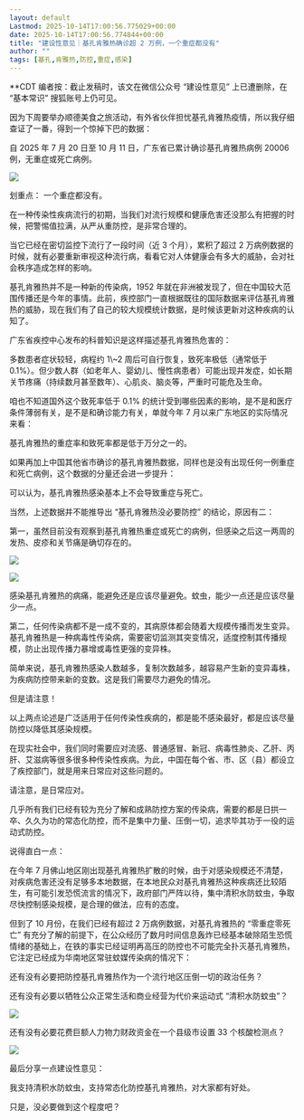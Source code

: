 ```yaml
---
layout: default
Lastmod: 2025-10-14T17:00:56.775029+00:00
date: 2025-10-14T17:00:56.774844+00:00
title: "建设性意见｜基孔肯雅热确诊超 2 万例，一个重症都没有"
author: ""
tags: [基孔,肯雅热,防控,重症,感染]
---
```


\*\*CDT 编者按：截止发稿时，该文在微信公众号 “建设性意见” 上已遭删除，在 “基本常识” 搜狐账号上仍可见。

因为下周要举办顺德美食之旅活动，有外省伙伴担忧基孔肯雅热疫情，所以我仔细查证了一番，得到一个惊掉下巴的数据：

自 2025 年 7 月 20 日至 10 月 11 日，广东省已累计确诊基孔肯雅热病例 20006 例，无重症或死亡病例。

![](https://images.weserv.nl/?url=https%3A//chinadigitaltimes.net/chinese/files/2025/10/post-721817-68ed01790a3a4.png)

划重点： 一个重症都没有。

在一种传染性疾病流行的初期，当我们对流行规模和健康危害还没那么有把握的时候，把警惕值拉满，从严从重防控，是非常合理的。

当它已经在密切监控下流行了一段时间（近 3 个月），累积了超过 2 万病例数据的时候，就有必要重新审视这种流行病，看看它对人体健康会有多大的威胁，会对社会秩序造成怎样的影响。

基孔肯雅热并不是一种新的传染病，1952 年就在非洲被发现了，但在中国较大范围传播还是今年的事情。此前，疾控部门一直根据既往的国际数据来评估基孔肯雅热的威胁，现在我们有了自己的较大规模统计数据，是时候该更新对这种疾病的认知了。

广东省疾控中心发布的科普知识是这样描述基孔肯雅热危害的：

多数患者症状较轻，病程约 1\\~2 周后可自行恢复，致死率极低（通常低于 0.1%）。但少数人群（如老年人、婴幼儿、慢性病患者）可能出现并发症，如长期关节疼痛（持续数月甚至数年）、心肌炎、脑炎等，严重时可能危及生命。

咱也不知道国外这个致死率低于 0.1% 的统计受到哪些因素的影响，是不是和医疗条件薄弱有关，是不是和确诊能力有关，单就今年 7 月以来广东地区的实际情况来看：

基孔肯雅热的重症率和致死率都是低于万分之一的。

如果再加上中国其他省市确诊的基孔肯雅热数据，同样也是没有出现任何一例重症和死亡病例，这个数据的分量还会进一步提升：

可以认为，基孔肯雅热感染基本上不会导致重症与死亡。

当然，上述数据并不能推导出 “基孔肯雅热没必要防控” 的结论，原因有二：

第一，虽然目前没有观察到基孔肯雅热重症或死亡的病例，但感染之后这一两周的发热、皮疹和关节痛是确切存在的。

![](https://images.weserv.nl/?url=https%3A//chinadigitaltimes.net/chinese/files/2025/10/post-721817-68ed0179388ba.)

![](https://images.weserv.nl/?url=https%3A//chinadigitaltimes.net/chinese/files/2025/10/post-721817-68ed017967309.)

感染基孔肯雅热的病痛，能避免还是应该尽量避免。蚊虫，能少一点还是应该尽量少一点。

第二，任何传染病都不是一成不变的，其病原体都会随着大规模传播而发生变异。基孔肯雅热是一种病毒性传染病，需要密切监测其突变情况，适度控制其传播规模，防止出现传播力暴增或毒性更强的变异株。

简单来说，基孔肯雅热感染人数越多，复制次数越多，越容易产生新的变异毒株，为疾病防控带来新的变数。这是我们需要尽力避免的情况。

但是请注意！

以上两点论述是广泛适用于任何传染性疾病的，都是能不感染最好，都是应该尽量防控以降低其感染规模。

在现实社会中，我们同时需要应对流感、普通感冒、新冠、病毒性肺炎、乙肝、丙肝、艾滋病等很多很多种传染性疾病。为此，中国在每个省、市、区（县）都设立了疾控部门，就是用来日常应对这些问题的。

请注意，是日常应对。

几乎所有我们已经有较为充分了解和成熟防控方案的传染病，需要的都是日拱一卒、久久为功的常态化防控，而不是集中力量、压倒一切，追求毕其功于一役的运动式防控。

说得直白一点：

在今年 7 月佛山地区刚出现基孔肯雅热扩散的时候，由于对感染规模还不清楚，对疾病危害还没有足够多本地数据，在本地民众对基孔肯雅热这种疾病还比较陌生，有可能引发恐慌流言的情况下，政府部门严阵以待，集中清积水防蚊虫，争取尽快控制感染规模，是合理的做法，应有的态度。

但到了 10 月份，在我们已经有超过 2 万病例数据，对基孔肯雅热的 “零重症零死亡” 有充分了解的前提下，在公众经历了数月时间信息轰炸已经基本破除陌生恐慌情绪的基础上，在铁的事实已经证明再高压的防控也不可能完全扑灭基孔肯雅热，它注定已经成为华南地区常驻蚊媒传染病的情况下：

还有没有必要把防控基孔肯雅热作为一个流行地区压倒一切的政治任务？

还有没有必要以牺牲公众正常生活和商业经营为代价来运动式 “清积水防蚊虫”？

![](https://images.weserv.nl/?url=https%3A//chinadigitaltimes.net/chinese/files/2025/10/0bf6a1f0af1144e3a04e237802b1aa98.webp)

还有没有必要花费巨额人力物力财政资金在一个县级市设置 33 个核酸检测点？

![](https://images.weserv.nl/?url=https%3A//chinadigitaltimes.net/chinese/files/2025/10/96e973420cad448e9df4f602ed1e5f98.webp)

最后分享一点建设性意见：

我支持清积水防蚊虫，支持常态化防控基孔肯雅热，对大家都有好处。

只是，没必要做到这个程度吧？

